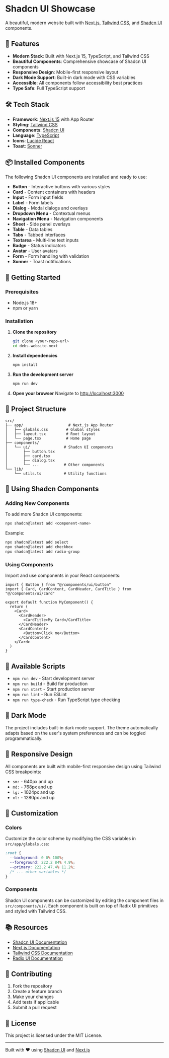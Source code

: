 # Shadcn UI Showcase

A beautiful, modern website built with [Next.js](https://nextjs.org/), [Tailwind CSS](https://tailwindcss.com/), and [Shadcn UI](https://ui.shadcn.com/) components.

## 🚀 Features

- **Modern Stack**: Built with Next.js 15, TypeScript, and Tailwind CSS
- **Beautiful Components**: Comprehensive showcase of Shadcn UI components
- **Responsive Design**: Mobile-first responsive layout
- **Dark Mode Support**: Built-in dark mode with CSS variables
- **Accessible**: All components follow accessibility best practices
- **Type Safe**: Full TypeScript support

## 🛠️ Tech Stack

- **Framework**: [Next.js 15](https://nextjs.org/) with App Router
- **Styling**: [Tailwind CSS](https://tailwindcss.com/)
- **Components**: [Shadcn UI](https://ui.shadcn.com/)
- **Language**: [TypeScript](https://www.typescriptlang.org/)
- **Icons**: [Lucide React](https://lucide.dev/)
- **Toast**: [Sonner](https://sonner.emilkowal.ski/)

## 📦 Installed Components

The following Shadcn UI components are installed and ready to use:

- **Button** - Interactive buttons with various styles
- **Card** - Content containers with headers
- **Input** - Form input fields
- **Label** - Form labels
- **Dialog** - Modal dialogs and overlays
- **Dropdown Menu** - Contextual menus
- **Navigation Menu** - Navigation components
- **Sheet** - Side panel overlays
- **Table** - Data tables
- **Tabs** - Tabbed interfaces
- **Textarea** - Multi-line text inputs
- **Badge** - Status indicators
- **Avatar** - User avatars
- **Form** - Form handling with validation
- **Sonner** - Toast notifications

## 🚀 Getting Started

### Prerequisites

- Node.js 18+ 
- npm or yarn

### Installation

1. **Clone the repository**
   ```bash
   git clone <your-repo-url>
   cd debs-website-next
   ```

2. **Install dependencies**
   ```bash
   npm install
   ```

3. **Run the development server**
   ```bash
   npm run dev
   ```

4. **Open your browser**
   Navigate to [http://localhost:3000](http://localhost:3000)

## 📁 Project Structure

```
src/
├── app/                    # Next.js App Router
│   ├── globals.css        # Global styles
│   ├── layout.tsx         # Root layout
│   └── page.tsx           # Home page
├── components/
│   └── ui/               # Shadcn UI components
│       ├── button.tsx
│       ├── card.tsx
│       ├── dialog.tsx
│       └── ...           # Other components
└── lib/
    └── utils.ts          # Utility functions
```

## 🎨 Using Shadcn Components

### Adding New Components

To add more Shadcn UI components:

```bash
npx shadcn@latest add <component-name>
```

Example:
```bash
npx shadcn@latest add select
npx shadcn@latest add checkbox
npx shadcn@latest add radio-group
```

### Using Components

Import and use components in your React components:

```tsx
import { Button } from "@/components/ui/button"
import { Card, CardContent, CardHeader, CardTitle } from "@/components/ui/card"

export default function MyComponent() {
  return (
    <Card>
      <CardHeader>
        <CardTitle>My Card</CardTitle>
      </CardHeader>
      <CardContent>
        <Button>Click me</Button>
      </CardContent>
    </Card>
  )
}
```

## 🎯 Available Scripts

- `npm run dev` - Start development server
- `npm run build` - Build for production
- `npm run start` - Start production server
- `npm run lint` - Run ESLint
- `npm run type-check` - Run TypeScript type checking

## 🌙 Dark Mode

The project includes built-in dark mode support. The theme automatically adapts based on the user's system preferences and can be toggled programmatically.

## 📱 Responsive Design

All components are built with mobile-first responsive design using Tailwind CSS breakpoints:

- `sm:` - 640px and up
- `md:` - 768px and up
- `lg:` - 1024px and up
- `xl:` - 1280px and up

## 🔧 Customization

### Colors

Customize the color scheme by modifying the CSS variables in `src/app/globals.css`:

```css
:root {
  --background: 0 0% 100%;
  --foreground: 222.2 84% 4.9%;
  --primary: 222.2 47.4% 11.2%;
  /* ... other variables */
}
```

### Components

Shadcn UI components can be customized by editing the component files in `src/components/ui/`. Each component is built on top of Radix UI primitives and styled with Tailwind CSS.

## 📚 Resources

- [Shadcn UI Documentation](https://ui.shadcn.com/)
- [Next.js Documentation](https://nextjs.org/docs)
- [Tailwind CSS Documentation](https://tailwindcss.com/docs)
- [Radix UI Documentation](https://www.radix-ui.com/)

## 🤝 Contributing

1. Fork the repository
2. Create a feature branch
3. Make your changes
4. Add tests if applicable
5. Submit a pull request

## 📄 License

This project is licensed under the MIT License.

---

Built with ❤️ using [Shadcn UI](https://ui.shadcn.com/) and [Next.js](https://nextjs.org/)

